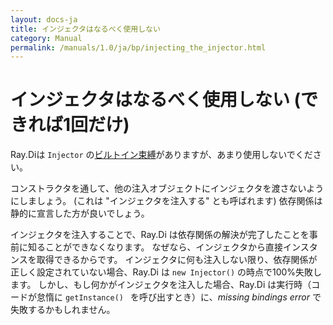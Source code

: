 ```yaml
---
layout: docs-ja
title: インジェクタはなるべく使用しない
category: Manual
permalink: /manuals/1.0/ja/bp/injecting_the_injector.html
---
```

# インジェクタはなるべく使用しない (できれば1回だけ)

Ray.Diは `Injector` の[ビルトイン束縛](../builtin_bindings.html)がありますが、あまり使用しないでください。

コンストラクタを通して、他の注入オブジェクトにインジェクタを渡さないようにしましょう。 (これは "インジェクタを注入する" とも呼ばれます)
依存関係は静的に宣言した方が良いでしょう。

インジェクタを注入することで、Ray.Di は依存関係の解決が完了したことを事前に知ることができなくなります。
なぜなら、インジェクタから直接インスタンスを取得できるからです。
インジェクタに何も注入しない限り、依存関係が正しく設定されていない場合、Ray.Di は `new Injector()` の時点で100%失敗します。
しかし、もし何かがインジェクタを注入した場合、Ray.Di は実行時（コードが怠惰に `getInstance() ` を呼び出すとき）に、*missing bindings error* で失敗するかもしれません。
